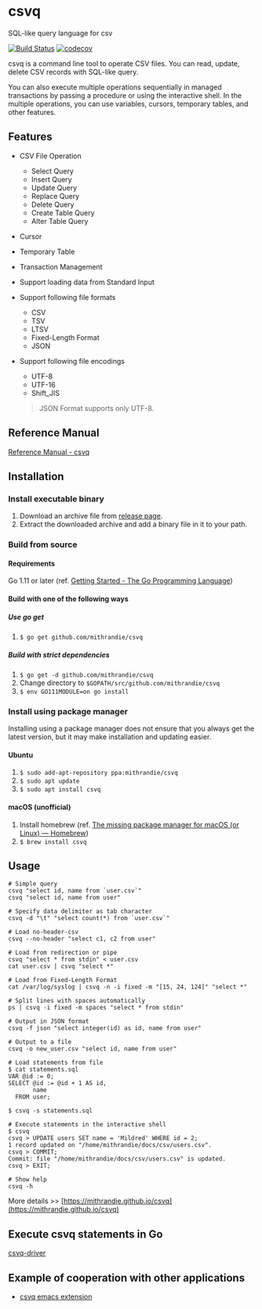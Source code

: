# csvq

SQL-like query language for csv

[![Build Status](https://travis-ci.org/mithrandie/csvq.svg?branch=master)](https://travis-ci.org/mithrandie/csvq)
[![codecov](https://codecov.io/gh/mithrandie/csvq/branch/master/graph/badge.svg)](https://codecov.io/gh/mithrandie/csvq)

csvq is a command line tool to operate CSV files. 
You can read, update, delete CSV records with SQL-like query.

You can also execute multiple operations sequentially in managed transactions by passing a procedure or using the interactive shell.
In the multiple operations, you can use variables, cursors, temporary tables, and other features. 


## Features

* CSV File Operation
  * Select Query
  * Insert Query
  * Update Query
  * Replace Query
  * Delete Query
  * Create Table Query
  * Alter Table Query
* Cursor
* Temporary Table
* Transaction Management
* Support loading data from Standard Input
* Support following file formats
  * CSV
  * TSV
  * LTSV
  * Fixed-Length Format
  * JSON
* Support following file encodings
  * UTF-8
  * UTF-16
  * Shift_JIS

  > JSON Format supports only UTF-8.

## Reference Manual

[Reference Manual - csvq](https://mithrandie.github.io/csvq/reference)

## Installation

### Install executable binary

1. Download an archive file from [release page](https://github.com/mithrandie/csvq/releases).
2. Extract the downloaded archive and add a binary file in it to your path.

### Build from source

#### Requirements

Go 1.11 or later (ref. [Getting Started - The Go Programming Language](https://golang.org/doc/install))

#### Build with one of the following ways

##### Use go get

1. ```$ go get github.com/mithrandie/csvq```

##### Build with strict dependencies

1. ```$ go get -d github.com/mithrandie/csvq```
2. Change directory to `$GOPATH/src/github.com/mithrandie/csvq`
3. ```$ env GO111MODULE=on go install```

### Install using package manager

Installing using a package manager does not ensure that you always get the latest version, but it may make installation and updating easier.

#### Ubuntu

1. ```$ sudo add-apt-repository ppa:mithrandie/csvq```
2. ```$ sudo apt update```
3. ```$ sudo apt install csvq```

#### macOS (unofficial)

1. Install homebrew (ref. [The missing package manager for macOS (or Linux) — Homebrew](https://brew.sh))
2. ```$ brew install csvq```

## Usage

```shell
# Simple query
csvq "select id, name from `user.csv`"
csvq "select id, name from user"

# Specify data delimiter as tab character
csvq -d "\t" "select count(*) from `user.csv`"

# Load no-header-csv
csvq --no-header "select c1, c2 from user"

# Load from redirection or pipe
csvq "select * from stdin" < user.csv
cat user.csv | csvq "select *"

# Load from Fixed-Length Format
cat /var/log/syslog | csvq -n -i fixed -m "[15, 24, 124]" "select *"

# Split lines with spaces automatically
ps | csvq -i fixed -m spaces "select * from stdin"

# Output in JSON format
csvq -f json "select integer(id) as id, name from user"

# Output to a file
csvq -o new_user.csv "select id, name from user"

# Load statements from file
$ cat statements.sql
VAR @id := 0;
SELECT @id := @id + 1 AS id,
       name
  FROM user;

$ csvq -s statements.sql

# Execute statements in the interactive shell
$ csvq
csvq > UPDATE users SET name = 'Mildred' WHERE id = 2;
1 record updated on "/home/mithrandie/docs/csv/users.csv".
csvq > COMMIT;
Commit: file "/home/mithrandie/docs/csv/users.csv" is updated.
csvq > EXIT;

# Show help
csvq -h
```

More details >> [https://mithrandie.github.io/csvq](https://mithrandie.github.io/csvq)

## Execute csvq statements in Go

[csvq-driver](https://github.com/mithrandie/csvq-driver)

## Example of cooperation with other applications

- [csvq emacs extension](https://github.com/mithrandie/csvq-emacs-extension)
